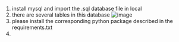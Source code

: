 1. install mysql and import the .sql database file in local
2. there are several tables in this database ![image](https://github.com/Exuan148/Exuan148-Short_Video_based_english_learning_system/assets/77487009/f018036f-500f-4cc1-a58e-3f6b69b71eb3)
3. please install the corresponding python package described in the requirements.txt
4. 
